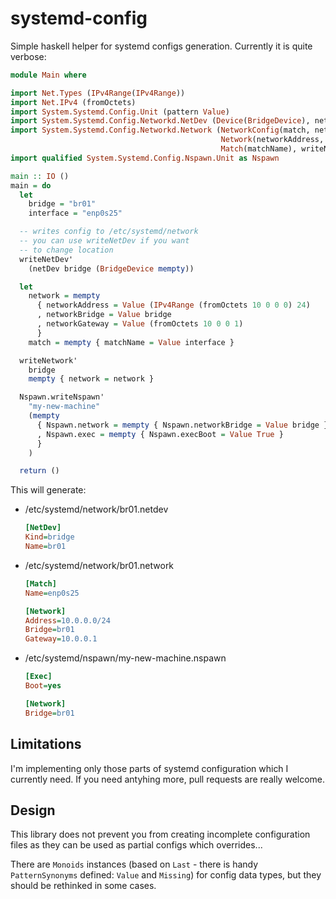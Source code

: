 # systemd-config
Simple haskell helper for systemd configs generation. Currently it is quite verbose:

```haskell
module Main where

import Net.Types (IPv4Range(IPv4Range))
import Net.IPv4 (fromOctets)
import System.Systemd.Config.Unit (pattern Value)
import System.Systemd.Config.Networkd.NetDev (Device(BridgeDevice), netDev, writeNetDev')
import System.Systemd.Config.Networkd.Network (NetworkConfig(match, network),
                                               Network(networkAddress, networkBridge, networkGateway),
                                               Match(matchName), writeNetwork')
import qualified System.Systemd.Config.Nspawn.Unit as Nspawn

main :: IO ()
main = do
  let
    bridge = "br01"
    interface = "enp0s25"

  -- writes config to /etc/systemd/network
  -- you can use writeNetDev if you want
  -- to change location
  writeNetDev'
    (netDev bridge (BridgeDevice mempty))

  let
    network = mempty
      { networkAddress = Value (IPv4Range (fromOctets 10 0 0 0) 24)
      , networkBridge = Value bridge
      , networkGateway = Value (fromOctets 10 0 0 1)
      }
    match = mempty { matchName = Value interface }

  writeNetwork'
    bridge
    mempty { network = network }

  Nspawn.writeNspawn'
    "my-new-machine"
    (mempty
      { Nspawn.network = mempty { Nspawn.networkBridge = Value bridge }
      , Nspawn.exec = mempty { Nspawn.execBoot = Value True }
      }
    )

  return ()
```

This will generate:

* /etc/systemd/network/br01.netdev

    ```ini
    [NetDev]
    Kind=bridge
    Name=br01
    ```

* /etc/systemd/network/br01.network

    ```ini
    [Match]
    Name=enp0s25

    [Network]
    Address=10.0.0.0/24
    Bridge=br01
    Gateway=10.0.0.1
    ```

* /etc/systemd/nspawn/my-new-machine.nspawn

    ```ini
    [Exec]
    Boot=yes

    [Network]
    Bridge=br01
    ```

## Limitations
I'm implementing only those parts of systemd configuration which I currently need. If you need antyhing more, pull requests are really welcome.

## Design
This library does not prevent you from creating incomplete configuration files as they can be used as partial configs which overrides...

There are `Monoids` instances (based on `Last` - there is handy `PatternSynonyms` defined: `Value` and `Missing`) for config data types, but they should be rethinked in some cases.
